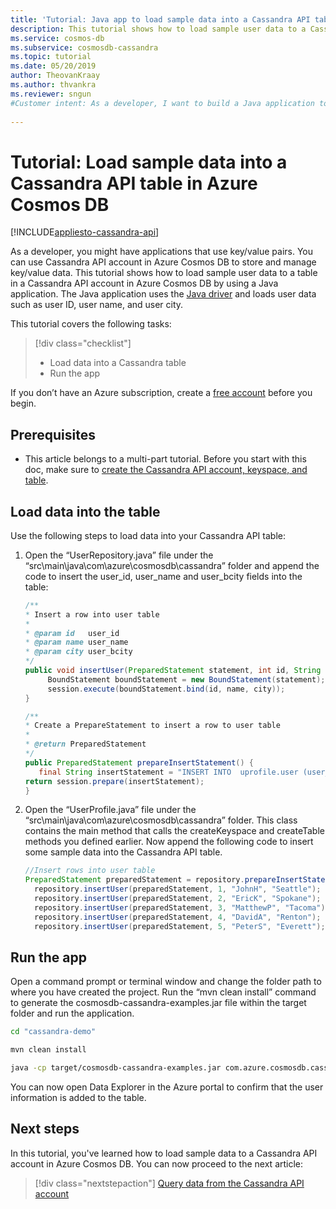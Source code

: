 ```yaml
---
title: 'Tutorial: Java app to load sample data into a Cassandra API table in Azure Cosmos DB' 
description: This tutorial shows how to load sample user data to a Cassandra API table in Azure Cosmos DB by using a java application.
ms.service: cosmos-db
ms.subservice: cosmosdb-cassandra
ms.topic: tutorial
ms.date: 05/20/2019
author: TheovanKraay
ms.author: thvankra
ms.reviewer: sngun
#Customer intent: As a developer, I want to build a Java application to load data to a Cassandra API table in Azure Cosmos DB so that customers can store and manage the key/value data and utilize the global distribution, elastic scaling, multi-region , and other capabilities offered by Azure Cosmos DB.
 
---
```


# Tutorial: Load sample data into a Cassandra API table in Azure Cosmos DB
[!INCLUDE[appliesto-cassandra-api](includes/appliesto-cassandra-api.md)]

As a developer, you might have applications that use key/value pairs. You can use Cassandra API account in Azure Cosmos DB to store and manage key/value data. This tutorial shows how to load sample user data to a table in a Cassandra API account in Azure Cosmos DB by using a Java application. The Java application uses the [Java driver](https://github.com/datastax/java-driver) and loads user data such as user ID, user name, and user city. 

This tutorial covers the following tasks:

> [!div class="checklist"]
> * Load data into a Cassandra table
> * Run the app

If you don’t have an Azure subscription, create a [free account](https://azure.microsoft.com/free/?WT.mc_id=A261C142F) before you begin.

## Prerequisites

* This article belongs to a multi-part tutorial. Before you start with this doc, make sure to [create the Cassandra API account, keyspace, and table](create-cassandra-api-account-java.md).   

## Load data into the table

Use the following steps to load data into your Cassandra API table:

1. Open the “UserRepository.java” file under the “src\main\java\com\azure\cosmosdb\cassandra” folder and append the code to insert the user_id, user_name and user_bcity fields into the table:

   ```java
   /**
   * Insert a row into user table
   *
   * @param id   user_id
   * @param name user_name
   * @param city user_bcity
   */
   public void insertUser(PreparedStatement statement, int id, String name, String city) {
        BoundStatement boundStatement = new BoundStatement(statement);
        session.execute(boundStatement.bind(id, name, city));
   }

   /**
   * Create a PrepareStatement to insert a row to user table
   *
   * @return PreparedStatement
   */
   public PreparedStatement prepareInsertStatement() {
      final String insertStatement = "INSERT INTO  uprofile.user (user_id, user_name , user_bcity) VALUES (?,?,?)";
   return session.prepare(insertStatement);
   }
   ```
 
2. Open the “UserProfile.java” file under the “src\main\java\com\azure\cosmosdb\cassandra” folder. This class contains the main method that calls the createKeyspace and createTable methods you defined earlier. Now append the following code to insert some sample data into the Cassandra API table.

   ```java
   //Insert rows into user table
   PreparedStatement preparedStatement = repository.prepareInsertStatement();
     repository.insertUser(preparedStatement, 1, "JohnH", "Seattle");
     repository.insertUser(preparedStatement, 2, "EricK", "Spokane");
     repository.insertUser(preparedStatement, 3, "MatthewP", "Tacoma");
     repository.insertUser(preparedStatement, 4, "DavidA", "Renton");
     repository.insertUser(preparedStatement, 5, "PeterS", "Everett");
   ```

## Run the app

Open a command prompt or terminal window and change the folder path to where you have created the project. Run the “mvn clean install” command to generate the cosmosdb-cassandra-examples.jar file within the target folder and run the application. 

```bash
cd "cassandra-demo"

mvn clean install

java -cp target/cosmosdb-cassandra-examples.jar com.azure.cosmosdb.cassandra.examples.UserProfile
```

You can now open Data Explorer in the Azure portal to confirm that the user information is added to the table.
	
## Next steps

In this tutorial, you've learned how to load sample data to a Cassandra API account in Azure Cosmos DB. You can now proceed to the next article:

> [!div class="nextstepaction"]
> [Query data from the Cassandra API account](cassandra-api-query-data.md)
